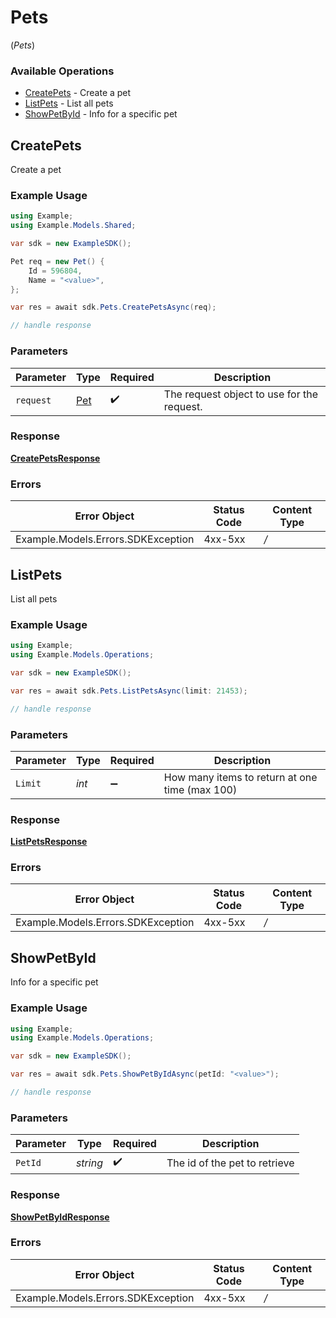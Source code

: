 # Pets
(*Pets*)

### Available Operations

* [CreatePets](#createpets) - Create a pet
* [ListPets](#listpets) - List all pets
* [ShowPetById](#showpetbyid) - Info for a specific pet

## CreatePets

Create a pet

### Example Usage

```csharp
using Example;
using Example.Models.Shared;

var sdk = new ExampleSDK();

Pet req = new Pet() {
    Id = 596804,
    Name = "<value>",
};

var res = await sdk.Pets.CreatePetsAsync(req);

// handle response
```

### Parameters

| Parameter                                  | Type                                       | Required                                   | Description                                |
| ------------------------------------------ | ------------------------------------------ | ------------------------------------------ | ------------------------------------------ |
| `request`                                  | [Pet](../../Models/Shared/Pet.md)          | :heavy_check_mark:                         | The request object to use for the request. |


### Response

**[CreatePetsResponse](../../Models/Operations/CreatePetsResponse.md)**
### Errors

| Error Object                       | Status Code                        | Content Type                       |
| ---------------------------------- | ---------------------------------- | ---------------------------------- |
| Example.Models.Errors.SDKException | 4xx-5xx                            | */*                                |

## ListPets

List all pets

### Example Usage

```csharp
using Example;
using Example.Models.Operations;

var sdk = new ExampleSDK();

var res = await sdk.Pets.ListPetsAsync(limit: 21453);

// handle response
```

### Parameters

| Parameter                                      | Type                                           | Required                                       | Description                                    |
| ---------------------------------------------- | ---------------------------------------------- | ---------------------------------------------- | ---------------------------------------------- |
| `Limit`                                        | *int*                                          | :heavy_minus_sign:                             | How many items to return at one time (max 100) |


### Response

**[ListPetsResponse](../../Models/Operations/ListPetsResponse.md)**
### Errors

| Error Object                       | Status Code                        | Content Type                       |
| ---------------------------------- | ---------------------------------- | ---------------------------------- |
| Example.Models.Errors.SDKException | 4xx-5xx                            | */*                                |

## ShowPetById

Info for a specific pet

### Example Usage

```csharp
using Example;
using Example.Models.Operations;

var sdk = new ExampleSDK();

var res = await sdk.Pets.ShowPetByIdAsync(petId: "<value>");

// handle response
```

### Parameters

| Parameter                     | Type                          | Required                      | Description                   |
| ----------------------------- | ----------------------------- | ----------------------------- | ----------------------------- |
| `PetId`                       | *string*                      | :heavy_check_mark:            | The id of the pet to retrieve |


### Response

**[ShowPetByIdResponse](../../Models/Operations/ShowPetByIdResponse.md)**
### Errors

| Error Object                       | Status Code                        | Content Type                       |
| ---------------------------------- | ---------------------------------- | ---------------------------------- |
| Example.Models.Errors.SDKException | 4xx-5xx                            | */*                                |

